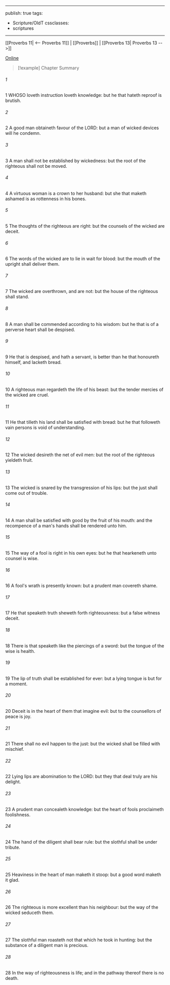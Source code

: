 

---
publish: true
tags:
  - Scripture/OldT
cssclasses:
  - scriptures
---
[[Proverbs 11| <-- Proverbs 11]] | [[Proverbs]] | [[Proverbs 13| Proverbs 13 -->]]

[Online](https://churchofjesuschrist.org/study/scriptures/ot/prov/12?lang=eng)

>[!example] Chapter Summary
>
###### 1
1 WHOSO loveth instruction loveth knowledge: but he that hateth reproof is brutish.
###### 2
2 A good man obtaineth favour of the LORD: but a man of wicked devices will he condemn.
###### 3
3 A man shall not be established by wickedness: but the root of the righteous shall not be moved.
###### 4
4 A virtuous woman is a crown to her husband: but she that maketh ashamed is as rottenness in his bones.
###### 5
5 The thoughts of the righteous are right: but the counsels of the wicked are deceit.
###### 6
6 The words of the wicked are to lie in wait for blood: but the mouth of the upright shall deliver them.
###### 7
7 The wicked are overthrown, and are not: but the house of the righteous shall stand.
###### 8
8 A man shall be commended according to his wisdom: but he that is of a perverse heart shall be despised.
###### 9
9 He that is despised, and hath a servant, is better than he that honoureth himself, and lacketh bread.
###### 10
10 A righteous man regardeth the life of his beast: but the tender mercies of the wicked are cruel.
###### 11
11 He that tilleth his land shall be satisfied with bread: but he that followeth vain persons is void of understanding.
###### 12
12 The wicked desireth the net of evil men: but the root of the righteous yieldeth fruit.
###### 13
13 The wicked is snared by the transgression of his lips: but the just shall come out of trouble.
###### 14
14 A man shall be satisfied with good by the fruit of his mouth: and the recompence of a man's hands shall be rendered unto him.
###### 15
15 The way of a fool is right in his own eyes: but he that hearkeneth unto counsel is wise.
###### 16
16 A fool's wrath is presently known: but a prudent man covereth shame.
###### 17
17 He that speaketh truth sheweth forth righteousness: but a false witness deceit.
###### 18
18 There is that speaketh like the piercings of a sword: but the tongue of the wise is health.
###### 19
19 The lip of truth shall be established for ever: but a lying tongue is but for a moment.
###### 20
20 Deceit is in the heart of them that imagine evil: but to the counsellors of peace is joy.
###### 21
21 There shall no evil happen to the just: but the wicked shall be filled with mischief.
###### 22
22 Lying lips are abomination to the LORD: but they that deal truly are his delight.
###### 23
23 A prudent man concealeth knowledge: but the heart of fools proclaimeth foolishness.
###### 24
24 The hand of the diligent shall bear rule: but the slothful shall be under tribute.
###### 25
25 Heaviness in the heart of man maketh it stoop: but a good word maketh it glad.
###### 26
26 The righteous is more excellent than his neighbour: but the way of the wicked seduceth them.
###### 27
27 The slothful man roasteth not that which he took in hunting: but the substance of a diligent man is precious.
###### 28
28 In the way of righteousness is life; and in the pathway thereof there is no death.



